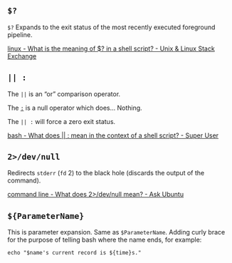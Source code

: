 ## `$?`

`$?` Expands to the exit status of the most recently executed foreground pipeline.

[linux - What is the meaning of $? in a shell script? - Unix & Linux Stack Exchange](https://unix.stackexchange.com/questions/7704/what-is-the-meaning-of-in-a-shell-script#:~:text=%24%3F%20%2DThe%20exit%20status%20of,under%20which%20they%20are%20executing.) 



## `|| :`

The `||` is an “or” comparison operator.

The [`:`](http://www.gnu.org/software/bash/manual/html_node/Bourne-Shell-Builtins.html#index-_003a) is a null operator which does… Nothing. 

The `|| :` will force a zero exit status.

 [bash - What does || : mean in the context of a shell script? - Super User](https://superuser.com/questions/1022374/what-does-mean-in-the-context-of-a-shell-script) 



## `2>/dev/null `

Redirects `stderr` (`fd` 2) to the black hole (discards the output of the command).

[command line - What does 2>/dev/null mean? - Ask Ubuntu](https://askubuntu.com/a/350212/849866)


## `${ParameterName}`

This is parameter expansion. Same as `$ParameterName`. Adding curly brace for the purpose of telling bash where the name ends, for example:

```
echo "$name's current record is ${time}s."
```

